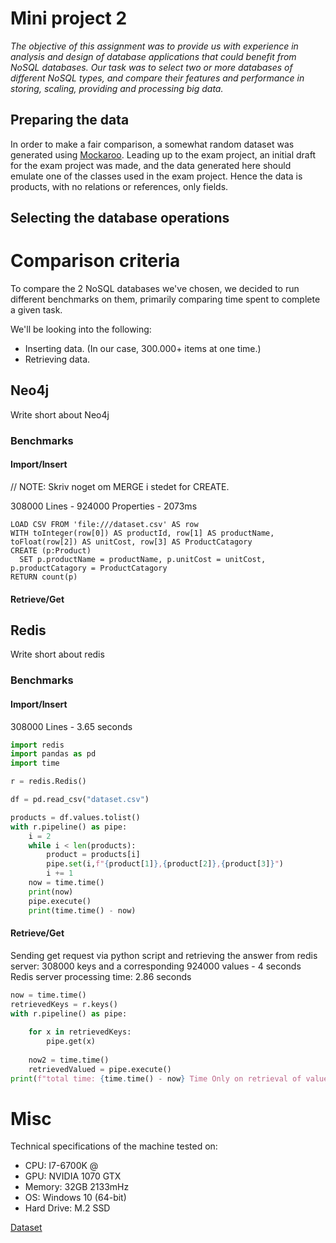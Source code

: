 # Mini project 2
*The objective of this assignment was to provide us with experience in analysis and design of database applications that could benefit from NoSQL databases. Our task was to select two or more databases of different NoSQL types, and compare their features and performance in storing, scaling, providing and processing big data.*

## Preparing the data
In order to make a fair comparison, a somewhat random dataset was generated using [Mockaroo](https://mockaroo.com). Leading up to the exam project, an initial draft for the exam project was made, and the data generated here should emulate one of the classes used in the exam project. Hence the data is products, with no relations or references, only fields.

## Selecting the database operations

# Comparison criteria
 To compare the 2 NoSQL databases we've chosen, we decided to run different benchmarks on them, primarily comparing time spent to complete a given task.  
 
 We'll be looking into the following:
 * Inserting data. (In our case, 300.000+ items at one time.)
 * Retrieving data.
## Neo4j
Write short about Neo4j
### Benchmarks

#### Import/Insert

// NOTE: Skriv noget om MERGE i stedet for CREATE.

308000 Lines - 924000 Properties - 2073ms
```graph
LOAD CSV FROM 'file:///dataset.csv' AS row
WITH toInteger(row[0]) AS productId, row[1] AS productName, toFloat(row[2]) AS unitCost, row[3] AS ProductCatagory
CREATE (p:Product)
  SET p.productName = productName, p.unitCost = unitCost, p.productCatagory = ProductCatagory
RETURN count(p)
```

#### Retrieve/Get



## Redis
Write short about redis
### Benchmarks

#### Import/Insert
308000 Lines - 3.65 seconds
```python
import redis
import pandas as pd
import time

r = redis.Redis()

df = pd.read_csv("dataset.csv")

products = df.values.tolist()
with r.pipeline() as pipe:
    i = 2
    while i < len(products):
        product = products[i]
        pipe.set(i,f"{product[1]},{product[2]},{product[3]}")
        i += 1
    now = time.time()
    print(now)
    pipe.execute()
    print(time.time() - now)
```

#### Retrieve/Get
Sending get request via python script and retrieving the answer from redis server:
308000 keys and a corresponding 924000 values - 4 seconds
Redis server processing time: 2.86 seconds
```python
now = time.time()
retrievedKeys = r.keys()
with r.pipeline() as pipe:
    
    for x in retrievedKeys:
        pipe.get(x)
    
    now2 = time.time()    
    retrievedValued = pipe.execute()
print(f"total time: {time.time() - now} Time Only on retrieval of values: {time.time() - now2}")
```

# Misc
Technical specifications of the machine tested on:
* CPU: I7-6700K @ 
* GPU: NVIDIA 1070 GTX
* Memory: 32GB 2133mHz
* OS: Windows 10 (64-bit)
* Hard Drive: M.2 SSD

[Dataset](misc/dataset.csv)